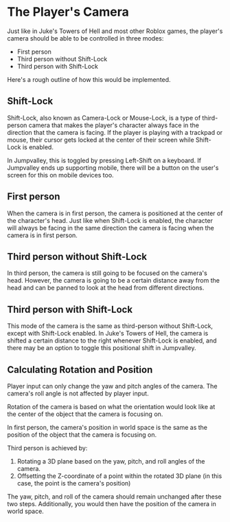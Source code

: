 # The Player's Camera

Just like in Juke's Towers of Hell and most other Roblox games, the player's camera should be able to be controlled in three modes:

- First person
- Third person without Shift-Lock
- Third person with Shift-Lock

Here's a rough outline of how this would be implemented.

## Shift-Lock

Shift-Lock, also known as Camera-Lock or Mouse-Lock, is a type of third-person camera that makes the player's character always face in the direction that the camera is facing. If the player is playing with a trackpad or mouse, their cursor gets locked at the center of their screen while Shift-Lock is enabled.

In Jumpvalley, this is toggled by pressing Left-Shift on a keyboard. If Jumpvalley ends up supporting mobile, there will be a button on the user's screen for this on mobile devices too.

## First person

When the camera is in first person, the camera is positioned at the center of the character's head. Just like when Shift-Lock is enabled, the character will always be facing in the same direction the camera is facing when the camera is in first person.

## Third person without Shift-Lock

In third person, the camera is still going to be focused on the camera's head. However, the camera is going to be a certain distance away from the head and can be panned to look at the head from different directions.

## Third person with Shift-Lock

This mode of the camera is the same as third-person without Shift-Lock, except with Shift-Lock enabled. In Juke's Towers of Hell, the camera is shifted a certain distance to the right whenever Shift-Lock is enabled, and there may be an option to toggle this positional shift in Jumpvalley.

## Calculating Rotation and Position

Player input can only change the yaw and pitch angles of the camera. The camera's roll angle is not affected by player input.

Rotation of the camera is based on what the orientation would look like at the center of the object that the camera is focusing on.

In first person, the camera's position in world space is the same as the position of the object that the camera is focusing on.

Third person is achieved by:

1. Rotating a 3D plane based on the yaw, pitch, and roll angles of the camera.
2. Offsetting the Z-coordinate of a point within the rotated 3D plane (in this case, the point is the camera's position)

The yaw, pitch, and roll of the camera should remain unchanged after these two steps. Additionally, you would then have the position of the camera in world space.

